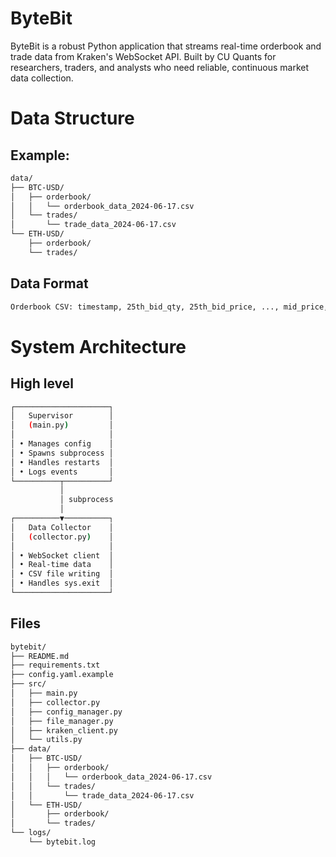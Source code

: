 # ByteBit
ByteBit is a robust Python application that streams real-time orderbook and trade data from Kraken's WebSocket API. Built by CU Quants for researchers, traders, and analysts who need reliable, continuous market data collection.

# Data Structure
## Example:
```bash
data/
├── BTC-USD/
│   ├── orderbook/
│   │   └── orderbook_data_2024-06-17.csv
│   └── trades/
│       └── trade_data_2024-06-17.csv
└── ETH-USD/
    ├── orderbook/
    └── trades/
```

## Data Format
```bash
Orderbook CSV: timestamp, 25th_bid_qty, 25th_bid_price, ..., mid_price, best_ask_qty, best_ask_price, ...
```

# System Architecture

## High level
```bash
┌─────────────────────┐
│   Supervisor        │
│   (main.py)         │
│                     │
│ • Manages config    │
│ • Spawns subprocess │
│ • Handles restarts  │
│ • Logs events       │
└──────────┬──────────┘
           │
           │ subprocess
           │
┌──────────▼──────────┐
│   Data Collector    │
│   (collector.py)    │
│                     │
│ • WebSocket client  │
│ • Real-time data    │
│ • CSV file writing  │
│ • Handles sys.exit  │
└─────────────────────┘
```

## Files
```bash
bytebit/
├── README.md
├── requirements.txt
├── config.yaml.example
├── src/
│   ├── main.py              
│   ├── collector.py         
│   ├── config_manager.py    
│   ├── file_manager.py      
│   ├── kraken_client.py     
│   └── utils.py            
├── data/                   
│   ├── BTC-USD/
│   │   ├── orderbook/
│   │   │   └── orderbook_data_2024-06-17.csv
│   │   └── trades/
│   │       └── trade_data_2024-06-17.csv
│   └── ETH-USD/
│       ├── orderbook/
│       └── trades/
└── logs/
    └── bytebit.log
```

